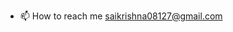 
- 📫 How to reach me saikrishna08127@gmail.com

<!---
Wrath06/Wrath06 is a ✨ special ✨ repository because its `README.md` (this file) appears on your GitHub profile.
You can click the Preview link to take a look at your changes.
--->
